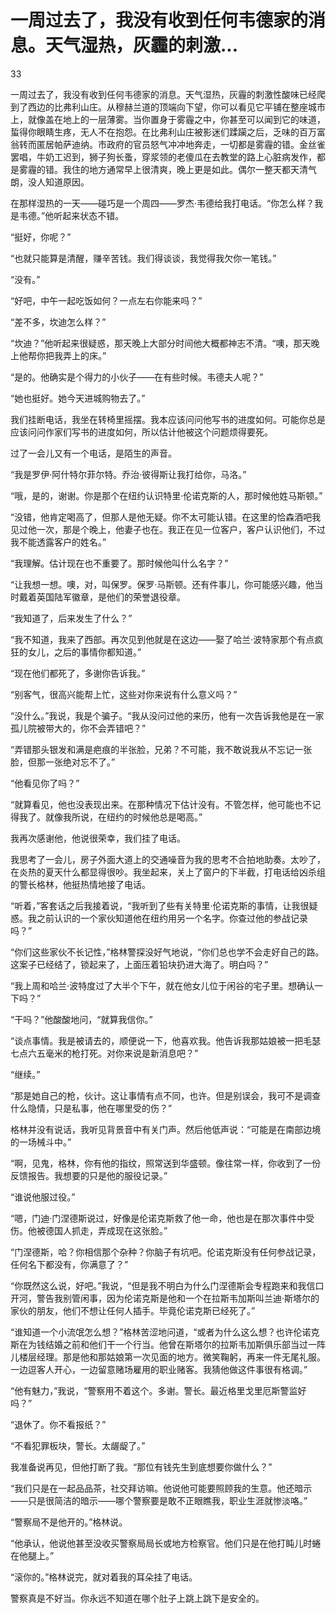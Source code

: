 # 一周过去了，我没有收到任何韦德家的消息。天气湿热，灰霾的刺激...

33

一周过去了，我没有收到任何韦德家的消息。天气湿热，灰霾的刺激性酸味已经爬到了西边的比弗利山庄。从穆赫兰道的顶端向下望，你可以看见它平铺在整座城市上，就像盖在地上的一层薄雾。当你置身于雾霾之中，你甚至可以闻到它的味道，蜇得你眼睛生疼，无人不在抱怨。在比弗利山庄被影迷们蹂躏之后，乏味的百万富翁转而匿居帕萨迪纳。市政府的官员怒气冲冲地奔走，一切都是雾霾的错。金丝雀罢唱，牛奶工迟到，狮子狗长蚤，穿浆领的老傻瓜在去教堂的路上心脏病发作，都是雾霾的错。我住的地方通常早上很清爽，晚上更是如此。偶尔一整天都天清气朗，没人知道原因。

在那样湿热的一天——碰巧是一个周四——罗杰·韦德给我打电话。“你怎么样？我是韦德。”他听起来状态不错。

“挺好，你呢？”

“也就只能算是清醒，赚辛苦钱。我们得谈谈，我觉得我欠你一笔钱。”

“没有。”

“好吧，中午一起吃饭如何？一点左右你能来吗？”

“差不多，坎迪怎么样？”

“坎迪？”他听起来很疑惑，那天晚上大部分时间他大概都神志不清。“噢，那天晚上他帮你把我弄上的床。”

“是的。他确实是个得力的小伙子——在有些时候。韦德夫人呢？”

“她也挺好。她今天进城购物去了。”

我们挂断电话，我坐在转椅里摇摆。我本应该问问他写书的进度如何。可能你总是应该问问作家们写书的进度如何，所以估计他被这个问题烦得要死。

过了一会儿又有一个电话，是陌生的声音。

“我是罗伊·阿什特尔菲尔特。乔治·彼得斯让我打给你，马洛。”

“哦，是的，谢谢。你是那个在纽约认识特里·伦诺克斯的人，那时候他姓马斯顿。”

“没错，他肯定喝高了，但那人是他无疑。你不太可能认错。在这里的恰森酒吧我见过他一次，那是个晚上，他妻子也在。我正在见一位客户，客户认识他们，不过我不能透露客户的姓名。”

“我理解。估计现在也不重要了。那时候他叫什么名字？”

“让我想一想。噢，对，叫保罗。保罗·马斯顿。还有件事儿，你可能感兴趣，他当时戴着英国陆军徽章，是他们的荣誉退役章。

“我知道了，后来发生了什么？”

“我不知道，我来了西部。再次见到他就是在这边——娶了哈兰·波特家那个有点疯狂的女儿，之后的事情你都知道。”

“现在他们都死了，多谢你告诉我。”

“别客气，很高兴能帮上忙，这些对你来说有什么意义吗？”

“没什么。”我说，我是个骗子。“我从没问过他的来历，他有一次告诉我他是在一家孤儿院被带大的，你不会弄错吧？”

“弄错那头银发和满是疤痕的半张脸，兄弟？不可能，我不敢说我从不忘记一张脸，但那一张绝对忘不了。”

“他看见你了吗？”

“就算看见，他也没表现出来。在那种情况下估计没有。不管怎样，他可能也不记得我了。就像我所说，在纽约的时候他总是喝高。”

我再次感谢他，他说很荣幸，我们挂了电话。

我思考了一会儿，房子外面大道上的交通噪音为我的思考不合拍地助奏。太吵了，在炎热的夏天什么都显得很吵。我坐起来，关上了窗户的下半截，打电话给凶杀组的警长格林，他挺热情地接了电话。

“听着，”客套话之后我接着说，“我听到了些有关特里·伦诺克斯的事情，让我很疑惑。我之前认识的一个家伙知道他在纽约用另一个名字。你查过他的参战记录吗？”

“你们这些家伙不长记性，”格林警探没好气地说，“你们总也学不会走好自己的路。这案子已经结了，锁起来了，上面压着铅块扔进大海了。明白吗？”

“我上周和哈兰·波特度过了大半个下午，就在他女儿位于闲谷的宅子里。想确认一下吗？”

“干吗？”他酸酸地问，“就算我信你。”

“谈点事情。我是被请去的，顺便说一下，他喜欢我。他告诉我那姑娘被一把毛瑟七点六五毫米的枪打死。对你来说是新消息吧？”

“继续。”

“那是她自己的枪，伙计。这让事情有点不同，也许。但是别误会，我可不是调查什么隐情，只是私事，他在哪里受的伤？”

格林并没有说话，我听见背景音中有关门声。然后他低声说：“可能是在南部边境的一场械斗中。”

“啊，见鬼，格林，你有他的指纹，照常送到华盛顿。像往常一样，你收到了一份反馈报告。我想要的只是他的服役记录。”

“谁说他服过役。”

“嗯，门迪·门涅德斯说过，好像是伦诺克斯救了他一命，他也是在那次事件中受伤。他被德国人抓走，弄成现在这张脸。”

“门涅德斯，哈？你相信那个杂种？你脑子有坑吧。伦诺克斯没有任何参战记录，任何名下都没有，你满意了？”

“你既然这么说，好吧。”我说，“但是我不明白为什么门涅德斯会专程跑来和我信口开河，警告我别管闲事，因为伦诺克斯是他和一个在拉斯韦加斯叫兰迪·斯塔尔的家伙的朋友，他们不想让任何人插手。毕竟伦诺克斯已经死了。”

“谁知道一个小流氓怎么想？”格林苦涩地问道，“或者为什么这么想？也许伦诺克斯在为钱结婚之前和他们干一个行当。他曾在斯塔尔的拉斯韦加斯俱乐部当过一阵儿楼层经理。那是他和那姑娘第一次见面的地方。微笑鞠躬，再来一件无尾礼服。一边逗客人开心，一边留意赌场雇用的职业赌客。我猜他做这件事很有格调。”

“他有魅力，”我说，“警察用不着这个。多谢。警长。最近格里戈里厄斯警监好吗？”

“退休了。你不看报纸？”

“不看犯罪板块，警长。太龌龊了。”

我准备说再见，但他打断了我。“那位有钱先生到底想要你做什么？”

“我们只是在一起品品茶，社交拜访嘛。他说他可能要照顾我的生意。他还暗示——只是很简洁的暗示——哪个警察要是敢不正眼瞧我，职业生涯就惨淡咯。”

“警察局不是他开的。”格林说。

“他承认，他说他甚至没收买警察局局长或地方检察官。他们只是在他打盹儿时蜷在他腿上。”

“滚你的。”格林说完，就对着我的耳朵挂了电话。

警察真是不好当。你永远不知道在哪个肚子上跳上跳下是安全的。